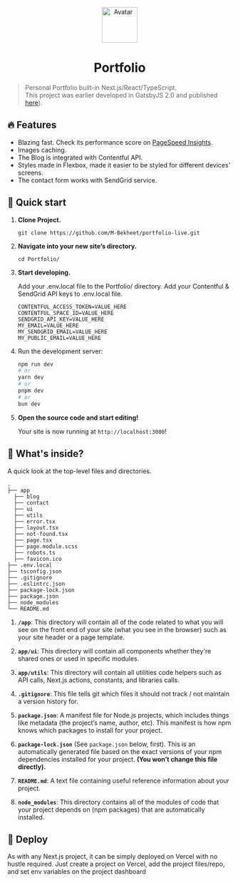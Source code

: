 <p align="center">
  <a href="https://www.web-dev.works">
    <img alt="Avatar" src="https://bekheet.vercel.app/_next/image?url=%2Fimages%2Favatar.png&w=3840&q=75" width="80" />
  </a>
</p>
<h1 align="center">
  Portfolio
</h1>

> Personal Portfolio built-in Next.js/React/TypeScript. <br/>This project was earlier developed in GatsbyJS 2.0 and published [here](https://github.com/M-Bekheet/Portfolio)).

## 🔥 Features
 
  * Blazing fast. Check its performance score on [PageSpeed Insights](https://pagespeed.web.dev/analysis/https-bekheet-vercel-app/nr30jsmr7t?form_factor=desktop).
  * Images caching. 
  * The Blog is integrated with Contentful API.
  * Styles made in Flexbox, made it easier to be styled for different devices' screens.
  * The contact form works with SendGrid service.
 

## 🚀 Quick start

1. **Clone Project.**

    ```shell
    git clone https://github.com/M-Bekheet/portfolio-live.git
    ```
  
1. **Navigate into your new site’s directory.**

    ```shell
    cd Portfolio/
    ``` 

1.  **Start developing.**

    Add your .env.local file to the Portfolio/ directory.
    Add your Contentful & SendGrid API keys to .env.local file.
    
    ```shell
    CONTENTFUL_ACCESS_TOKEN=VALUE_HERE
    CONTENTFUL_SPACE_ID=VALUE_HERE
    SENDGRID_API_KEY=VALUE_HERE
    MY_EMAIL=VALUE_HERE
    MY_SENDGRID_EMAIL=VALUE_HERE
    MY_PUBLIC_EMAIL=VALUE_HERE
    ```
1. Run the development server:

    ```bash
    npm run dev
    # or
    yarn dev
    # or
    pnpm dev
    # or
    bun dev
    ```

1.  **Open the source code and start editing!**

    Your site is now running at `http://localhost:3000`!


## 🧐 What's inside?

A quick look at the top-level files and directories.

    .
    ├── app
      ├── blog
      ├── contact
      ├── ui
      ├── utils
      ├── error.tsx
      ├── layout.tsx
      ├── not-found.tsx
      ├── page.tsx
      ├── page.module.scss
      ├── robots.ts
      ├── favicon.ico
    ├── .env.local
    ├── tsconfig.json
    ├── .gitignore
    ├── .eslintrc.json
    ├── package-lock.json
    ├── package.json
    ├── node_modules
    └── README.md 

1. **`/app`**: This directory will contain all of the code related to what you will see on the front end of your site (what you see in the browser) such as your site header or a page template.

2. **`app/ui`**: This directory will contain all components whether they're shared ones or used in specific modules.

3. **`app/utils`**: This directory will contain all utilities code helpers such as API calls, Next.js actions, constants, and libraries calls.

4. **`.gitignore`**: This file tells git which files it should not track / not maintain a version history for.

5. **`package.json`**: A manifest file for Node.js projects, which includes things like metadata (the project’s name, author, etc). This manifest is how npm knows which packages to install for your project.

6. **`package-lock.json`** (See `package.json` below, first). This is an automatically generated file based on the exact versions of your npm dependencies installed for your project. **(You won’t change this file directly).**

7. **`README.md`**: A text file containing useful reference information about your project.

8. **`node_modules`**: This directory contains all of the modules of code that your project depends on (npm packages) that are automatically installed.


## 💫 Deploy
 
As with any Next.js project, it can be simply deployed on Vercel with no hustle required. Just create a project on Vercel, add the project files/repo, and set env variables on the project dashboard  
